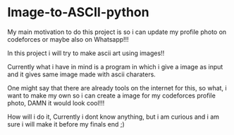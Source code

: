 # Image-to-ASCII-python

My main motivation to do this project is so i can update my profile photo on codeforces or maybe also on Whatsapp!!!

In this project i will try to make ascii art using images!!

Currently what i have in mind is a program in which i give a image as input and it gives same image made with ascii charaters.

One might say that there are already tools on the internet for this, so what, i want to make my own so i can create a image for my codeforces profile photo, DAMN it would look cool!!!

How will i do it, Currently i dont know anything, but i am curious and i am sure i will make it before my finals end ;)

